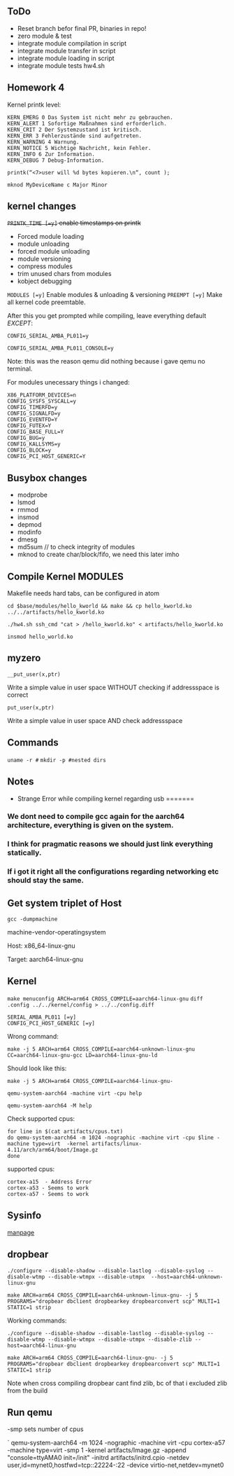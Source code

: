 ## ToDo
* Reset branch befor final PR, binaries in repo!
* zero module & test
* integrate module compilation in script
* integrate module transfer in script
* integrate module loading in script
* integrate module tests hw4.sh

## Homework 4

Kernel printk level:

```
KERN_EMERG 0 Das System ist nicht mehr zu gebrauchen.
KERN_ALERT 1 Sofortige Maßnahmen sind erforderlich.
KERN_CRIT 2 Der Systemzustand ist kritisch.
KERN_ERR 3 Fehlerzustände sind aufgetreten.
KERN_WARNING 4 Warnung.
KERN_NOTICE 5 Wichtige Nachricht, kein Fehler.
KERN_INFO 6 Zur Information.
KERN_DEBUG 7 Debug-Information.

printk(“<7>user will %d bytes kopieren.\n“, count );

mknod MyDeviceName c Major Minor
```

## kernel changes

~~`PRINTK_TIME [=y]` enable timestamps on printk~~

* Forced module loading
* module unloading
* forced module unloading
* module versioning
* compress modules
* trim unused chars from modules
* kobject debugging

`MODULES [=y]` Enable modules & unloading & versioning
`PREEMPT [=y]` Make all kernel code preemtable.

After this you get prompted while compiling,
leave everything default _EXCEPT_:

`CONFIG_SERIAL_AMBA_PL011=y`

`CONFIG_SERIAL_AMBA_PL011_CONSOLE=y`

Note: this was the reason qemu did nothing because i gave qemu no terminal.

For modules unecessary things i changed:

```
X86_PLATFORM_DEVICES=n
CONFIG_SYSFS_SYSCALL=y
CONFIG_TIMERFD=y
CONFIG_SIGNALFD=y
CONFIG_EVENTFD=Y
CONFIG_FUTEX=Y
CONFIG_BASE_FULL=Y
CONFIG_BUG=y
CONFIG_KALLSYMS=y
CONFIG_BLOCK=y
CONFIG_PCI_HOST_GENERIC=Y
```

## Busybox changes

* modprobe
* lsmod
* rmmod
* insmod
* depmod
* modinfo
* dmesg
* md5sum // to check integrity of modules
* mknod to create char/block/fifo, we need this later imho

## Compile Kernel MODULES

Makefile needs hard tabs, can be configured in atom

`cd $base/modules/hello_kworld && make && cp hello_kworld.ko ../../artifacts/hello_kworld.ko`

`./hw4.sh ssh_cmd "cat > /hello_kworld.ko" < artifacts/hello_kworld.ko`

`insmod hello_world.ko`
## myzero

`__put_user(x,ptr)`

Write a simple value in user space WITHOUT checking if addressspace is correct

`put_user(x,ptr)`

Write a simple value in user space AND check addressspace

## Commands
`uname -r #`
`mkdir -p #nested dirs`
## Notes

* Strange Error while compiling kernel regarding usb
=======
### We dont need to compile gcc again for the aarch64 architecture, everything is given on the system.
### I think for pragmatic reasons we should just link everything statically.
### If i got it right all the configurations regarding networking etc should stay the same.
## Get system triplet of Host

`gcc -dumpmachine`

machine-vendor-operatingsystem

Host: x86_64-linux-gnu

Target: aarch64-linux-gnu

## Kernel

`make menuconfig ARCH=arm64 CROSS_COMPILE=aarch64-linux-gnu`
`diff .config ../../kernel/config > ../../config.diff`


```
SERIAL_AMBA_PL011 [=y]  
CONFIG_PCI_HOST_GENERIC [=y]
```

Wrong command:

`make -j 5 ARCH=arm64 CROSS_COMPILE=aarch64-unknown-linux-gnu CC=aarch64-linux-gnu-gcc LD=aarch64-linux-gnu-ld`

Should look like this:

`make -j 5 ARCH=arm64 CROSS_COMPILE=aarch64-linux-gnu-`


`qemu-system-aarch64 -machine virt -cpu help`

`qemu-system-aarch64 -M help`

Check supported cpus:

```
for line in $(cat artifacts/cpus.txt)
do qemu-system-aarch64 -m 1024 -nographic -machine virt -cpu $line -machine type=virt  -kernel artifacts/linux-4.11/arch/arm64/boot/Image.gz
done
```
supported cpus:

```  
cortex-a15  - Address Error
cortex-a53 - Seems to work
cortex-a57 - Seems to work
```

## Sysinfo

[manpage](http://pubs.opengroup.org/onlinepubs/007908775/xsh/sysutsname.h.html)


## dropbear

`./configure --disable-shadow --disable-lastlog --disable-syslog --disable-wtmp --disable-wtmpx --disable-utmpx  --host=aarch64-unknown-linux-gnu`

`make ARCH=arm64 CROSS_COMPILE=aarch64-unknown-linux-gnu- -j 5 PROGRAMS="dropbear dbclient dropbearkey dropbearconvert scp" MULTI=1 STATIC=1 strip`

Working commands:

`./configure --disable-shadow --disable-lastlog --disable-syslog --disable-wtmp --disable-wtmpx --disable-utmpx --disable-zlib --host=aarch64-linux-gnu`

`make ARCH=arm64 CROSS_COMPILE=aarch64-linux-gnu- -j 5 PROGRAMS="dropbear dbclient dropbearkey dropbearconvert scp" MULTI=1 STATIC=1 strip`

Note when cross compiling dropbear cant find zlib, bc of that i excluded zlib from the build


## Run qemu

-smp sets number of cpus

`	qemu-system-aarch64 -m 1024 -nographic -machine virt -cpu cortex-a57 -machine type=virt  -smp 1 -kernel artifacts/Image.gz -append "console=ttyAMA0 init=/init" -initrd artifacts/initrd.cpio -netdev user,id=mynet0,hostfwd=tcp::22224-:22 -device virtio-net,netdev=mynet0
